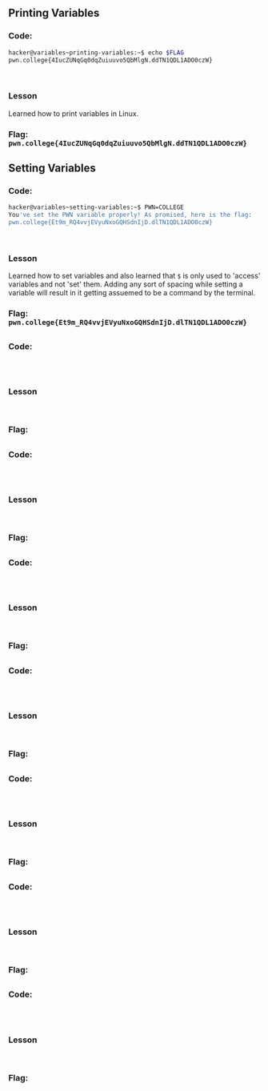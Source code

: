 ## Printing Variables

### Code:
```bash
hacker@variables~printing-variables:~$ echo $FLAG
pwn.college{4IucZUNqGq0dqZuiuuvo5QbMlgN.ddTN1QDL1ADO0czW}
```
<br>

### Lesson
Learned how to print variables in Linux.
<br>

### Flag: ```pwn.college{4IucZUNqGq0dqZuiuuvo5QbMlgN.ddTN1QDL1ADO0czW}```

## Setting Variables

### Code:
```bash
hacker@variables~setting-variables:~$ PWN=COLLEGE
You've set the PWN variable properly! As promised, here is the flag:
pwn.college{Et9m_RQ4vvjEVyuNxoGQHSdnIjD.dlTN1QDL1ADO0czW}
```
<br>

### Lesson
Learned how to set variables and also learned that ```$``` is only used to 'access' variables and not 'set' them. Adding any sort of spacing while setting a variable will result in it getting assuemed to be a command by the terminal. 
<br>

### Flag: ``` pwn.college{Et9m_RQ4vvjEVyuNxoGQHSdnIjD.dlTN1QDL1ADO0czW} ```

##

### Code:
```bash

```
<br>

### Lesson

<br>

### Flag: ``` ```

##

### Code:
```bash

```
<br>

### Lesson

<br>

### Flag: ``` ```

##

### Code:
```bash

```
<br>

### Lesson

<br>

### Flag: ``` ```

##

### Code:
```bash

```
<br>

### Lesson

<br>

### Flag: ``` ```

##

### Code:
```bash

```
<br>

### Lesson

<br>

### Flag: ``` ```

##

### Code:
```bash

```
<br>

### Lesson

<br>

### Flag: ``` ```

##

### Code:
```bash

```
<br>

### Lesson

<br>

### Flag: ``` ```


